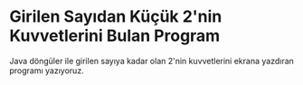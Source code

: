 # Girilen Sayıdan Küçük 2'nin Kuvvetlerini Bulan Program

 Java döngüler ile girilen sayıya kadar olan 2'nin kuvvetlerini ekrana yazdıran programı yazıyoruz.